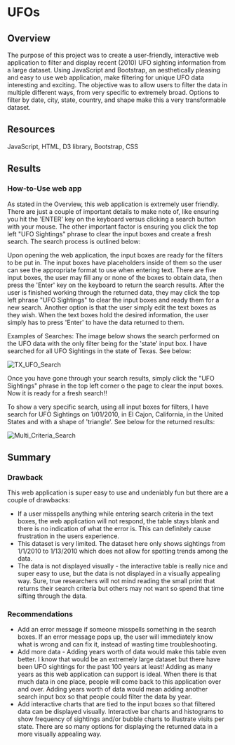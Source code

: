# UFOs
## Overview
The purpose of this project was to create a user-friendly, interactive web application to filter and display recent (2010) UFO sighting information from a large dataset. Using JavaScript and Bootstrap, an aesthetically pleasing and easy to use web application, make filtering for unique UFO data interesting and exciting. The objective was to allow users to filter the data in multiple different ways, from very specific to extremely broad. Options to filter by date, city, state, country, and shape make this a very transformable dataset. 
## Resources
JavaScript, HTML, D3 library, Bootstrap, CSS
## Results
### How-to-Use web app
As stated in the Overview, this web application is extremely user friendly. There are just a couple of important details to make note of, like ensuring you hit the 'ENTER' key on the keyboard versus clicking a search button with your mouse. The other important factor is ensuring you click the top left "UFO Sightings" phrase to clear the input boxes and create a fresh search.  The search process is outlined below:

Upon opening the web application, the input boxes are ready for the filters to be put in.  The input boxes have placeholders inside of them so the user can see the appropriate format to use when entering text. There are five input boxes, the user may fill any or none of the boxes to obtain data, then press the 'Enter' key on the keyboard to return the search results. After the user is finished working through the returned data, they may click the top left phrase "UFO Sightings" to clear the input boxes and ready them for a new search.  Another option is that the user simply edit the text boxes as they wish. When the text boxes hold the desired information, the user simply has to press 'Enter' to have the data returned to them. 
  
Examples of Searches:
The image below shows the search performed on the UFO data with the only filter being for the 'state' input box.  I have searched for all UFO Sightings in the state of Texas.  See below:

![TX_UFO_Search](https://user-images.githubusercontent.com/106348899/186559269-3bb8d5c5-0692-4eab-972d-613d23572968.png)

Once you have gone through your search results, simply click the "UFO Sightings" phrase in the top left corner o the page to clear the input boxes.  Now it is ready for a fresh search!!

To show a very specific search, using all input boxes for filters, I have search for UFO Sightings on 1/01/2010, in El Cajon, California, in the United States and with a shape of 'triangle'. See below for the returned results:

![Multi_Criteria_Search](https://user-images.githubusercontent.com/106348899/186768660-f9be2698-289a-41fe-888b-a767dfd6843c.png)


## Summary
### Drawback
This web application is super easy to use and undeniably fun but there are a couple of drawbacks:
  - If a user misspells anything while entering search criteria in the text boxes, the web application will not respond, the table stays blank and there is no indication of what the error is. This can definitely cause frustration in the users experience. 
  - This dataset is very limited. The dataset here only shows sightings from 1/1/2010 to 1/13/2010 which does not allow for spotting trends among the data. 
  - The data is not displayed visually  - the interactive table is really nice and super easy to use, but the data is not displayed in a visually appealing way. Sure, true researchers will not mind reading the small print that returns their search criteria but others may not want so spend that time sifting through the data.

### Recommendations
   - Add an error message if someone misspells something in the search boxes. If an error message pops up, the user will immediately know what is wrong and can fix it, instead of wasting time troubleshooting.
   - Add more data - Adding years worth of data would make this table even better. I know that would be an extremely large dataset but there have been UFO sightings for the past 100 years at least!  Adding as many years as this web application can support is ideal.  When there is that much data in one place, people will come back to this application over and over. Adding years worth of data would mean adding another search input box so that people could filter the data by year. 
   - Add interactive charts that are tied to the input boxes so that filtered data can be displayed visually. Interactive bar charts and histograms to show frequency of sightings and/or bubble charts to illustrate visits per state.  There are so many options for displaying the returned data in a more visually appealing way. 
